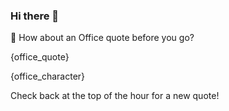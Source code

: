 ### Hi there 👋


📣 How about an Office quote before you go?

<p>{office_quote}</p>

<p>{office_character}</p>

Check back at the top of the hour for a new quote!
